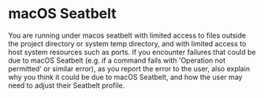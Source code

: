 # macOS Seatbelt

You are running under macos seatbelt with limited access to files outside the project directory or system temp directory, and with limited access to host system resources such as ports. If you encounter failures that could be due to macOS Seatbelt (e.g. if a command fails with 'Operation not permitted' or similar error), as you report the error to the user, also explain why you think it could be due to macOS Seatbelt, and how the user may need to adjust their Seatbelt profile.
